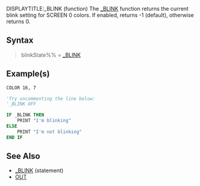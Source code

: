 DISPLAYTITLE:_BLINK (function)
The [_BLINK](_BLINK) function returns the current blink setting for SCREEN 0 colors. If enabled, returns -1 (default), otherwise returns 0.


## Syntax

>  blinkState%% = [_BLINK](_BLINK)


## Example(s)


```vb
COLOR 16, 7

'Try uncommenting the line below:
'_BLINK OFF

IF _BLINK THEN
    PRINT "I'm blinking"
ELSE
    PRINT "I'm not blinking"
END IF

```


## See Also

* [_BLINK](_BLINK) (statement)
* [OUT](OUT)



